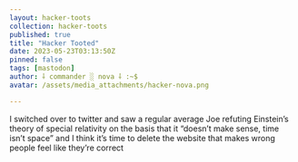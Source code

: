 ```yaml
---
layout: hacker-toots
collection: hacker-toots
published: true
title: "Hacker Tooted"
date: 2023-05-23T03:13:50Z
pinned: false
tags: [mastodon]
author: ⸸ commander ░ nova ⸸ :~$
avatar: /assets/media_attachments/hacker-nova.png

---
```


<p>I switched over to twitter and saw a regular average Joe refuting Einstein’s theory of special relativity on the basis that it “doesn’t make sense, time isn’t space” and I think it’s time to delete the website that makes wrong people feel like they’re correct</p>


